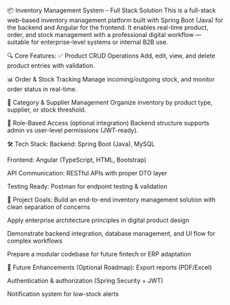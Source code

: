 📦 Inventory Management System – Full Stack Solution
This is a full-stack web-based inventory management platform built with Spring Boot (Java) for the backend and Angular for the frontend. It enables real-time product, order, and stock management with a professional digital workflow — suitable for enterprise-level systems or internal B2B use.

🔍 Core Features:
✅ Product CRUD Operations
Add, edit, view, and delete product entries with validation.

📊 Order & Stock Tracking
Manage incoming/outgoing stock, and monitor order status in real-time.

🔄 Category & Supplier Management
Organize inventory by product type, supplier, or stock threshold.

🔐 Role-Based Access (optional integration)
Backend structure supports admin vs user-level permissions (JWT-ready).

🛠️ Tech Stack:
Backend: Spring Boot (Java), MySQL

Frontend: Angular (TypeScript, HTML, Bootstrap)

API Communication: RESTful APIs with proper DTO layer

Testing Ready: Postman for endpoint testing & validation

🎯 Project Goals:
Build an end-to-end inventory management solution with clean separation of concerns

Apply enterprise architecture principles in digital product design

Demonstrate backend integration, database management, and UI flow for complex workflows

Prepare a modular codebase for future fintech or ERP adaptation

🔄 Future Enhancements (Optional Roadmap):
Export reports (PDF/Excel)

Authentication & authorization (Spring Security + JWT)

Notification system for low-stock alerts

